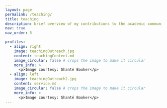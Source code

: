 ```yaml
---
layout: page
permalink: /teaching/
title: teaching
description: brief overview of my contributions to the academic community.
nav: true
nav_order: 5

profiles:
  - align: right
    image: teachingOutreach.jpg
    content: teachingContent.md
    image_circular: false # crops the image to make it circular
    more_info: >
      <p>Image courtesy: Shanté Booker</p>
  - align: left
    image: teachingOutreach2.jpg
    content: service.md
    image_circular: false # crops the image to make it circular
    more_info: >
      <p>Image courtesy: Shanté Booker</p>
---
```

